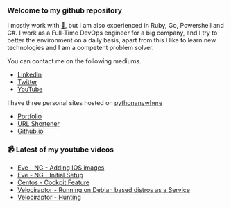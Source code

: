 ### Welcome to my github repository

I mostly work with [:snake:](https://www.python.org/), but I am also experienced in Ruby, Go, Powershell and C#. I work as a Full-Time DevOps engineer for a big company, and I try to better the environment on a daily basis, apart from this I like to learn new technologies and I am a competent problem solver.

You can contact me on the following mediums.
- [Linkedin](https://www.linkedin.com/in/r3ap3rpy)
- [Twitter](https://twitter.com/r3ap3rpy)
- [YouTube](https://www.youtube.com/channel/UC1qkMXH8d2I9DDAtBSeEHqg)

I have three personal sites hosted on [pythonanywhere](https://www.pythonanywhere.com/)
- [Portfolio](http://r3ap3rpy.pythonanywhere.com/)
- [URL Shortener](http://shortenpy.pythonanywhere.com/)
- [Github.io](https://r3ap3rpy.github.io/)

### :video_camera: Latest of my youtube videos
<!-- YOUTUBE:START -->
- [Eve - NG - Adding IOS images](https://www.youtube.com/watch?v=J2_lIeXG7ho)
- [Eve - NG - Initial Setup](https://www.youtube.com/watch?v=d9Ea-hy9Q7w)
- [Centos - Cockpit Feature](https://www.youtube.com/watch?v=NkKeXaJ63zQ)
- [Velociraptor - Running on Debian based distros as a Service](https://www.youtube.com/watch?v=E1XN3y_U41Q)
- [Velociraptor - Hunting](https://www.youtube.com/watch?v=w2-8L4A48W0)
<!-- YOUTUBE:END -->

